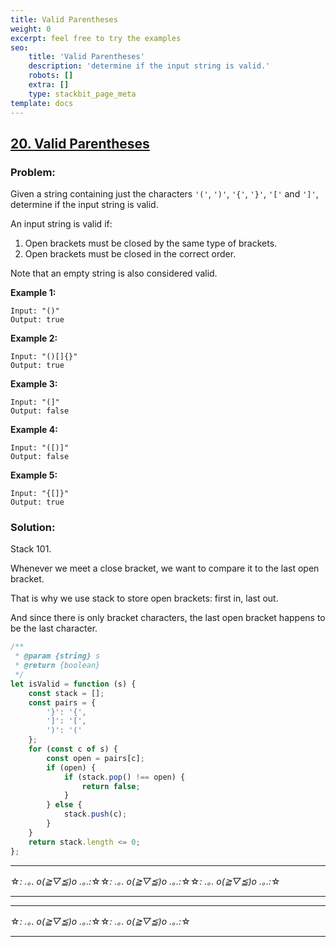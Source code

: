 ```yaml
---
title: Valid Parentheses
weight: 0
excerpt: feel free to try the examples
seo:
    title: 'Valid Parentheses'
    description: 'determine if the input string is valid.'
    robots: []
    extra: []
    type: stackbit_page_meta
template: docs
---
```


## [20. Valid Parentheses](https://leetcode.com/problems/valid-parentheses/description/)

### Problem:

Given a string containing just the characters `'('`, `')'`, `'{'`, `'}'`, `'['` and `']'`, determine if the input string is valid.

An input string is valid if:

1. Open brackets must be closed by the same type of brackets.
2. Open brackets must be closed in the correct order.

Note that an empty string is also considered valid.

**Example 1:**

```
Input: "()"
Output: true
```

**Example 2:**

```
Input: "()[]{}"
Output: true
```

**Example 3:**

```
Input: "(]"
Output: false
```

**Example 4:**

```
Input: "([)]"
Output: false
```

**Example 5:**

```
Input: "{[]}"
Output: true
```

### Solution:

Stack 101.

Whenever we meet a close bracket, we want to compare it to the last open bracket.

That is why we use stack to store open brackets: first in, last out.

And since there is only bracket characters, the last open bracket happens to be the last character.

```js
/**
 * @param {string} s
 * @return {boolean}
 */
let isValid = function (s) {
    const stack = [];
    const pairs = {
        '}': '{',
        ']': '[',
        ')': '('
    };
    for (const c of s) {
        const open = pairs[c];
        if (open) {
            if (stack.pop() !== open) {
                return false;
            }
        } else {
            stack.push(c);
        }
    }
    return stack.length <= 0;
};
```

---

☆*: .｡. o(≧▽≦)o .｡.:*☆☆*: .｡. o(≧▽≦)o .｡.:*☆☆*: .｡. o(≧▽≦)o .｡.:*☆

---

---

☆*: .｡. o(≧▽≦)o .｡.:*☆☆*: .｡. o(≧▽≦)o .｡.:*☆

---
